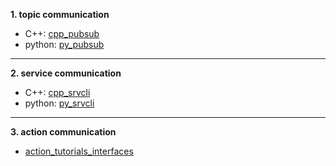 **1. topic communication**  
  - C++: [cpp_pubsub](https://github.com/KyeongminNam/ROS-study/tree/main/communication%20example/cpp_pubsub)  
  - python: [py_pubsub](https://github.com/KyeongminNam/ROS-study/tree/main/communication%20example/py_pubsub)   
 
 ----
**2. service communication**
  - C++: [cpp_srvcli](https://github.com/KyeongminNam/ROS-study/tree/main/communication%20example/cpp_srvcli)    
  - python: [py_srvcli](https://github.com/KyeongminNam/ROS-study/tree/main/communication%20example/py_srvcli)   
----
**3. action communication**
  - [action_tutorials_interfaces](https://github.com/KyeongminNam/ROS-study/tree/main/communication%20example/action_tutorials_interfaces )
